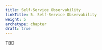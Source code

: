 ```yaml
---
title: Self-Service Observability
linkTitle: 5. Self-Service Observability
weight: 5
archetype: chapter
draft: true
---
```


TBD
